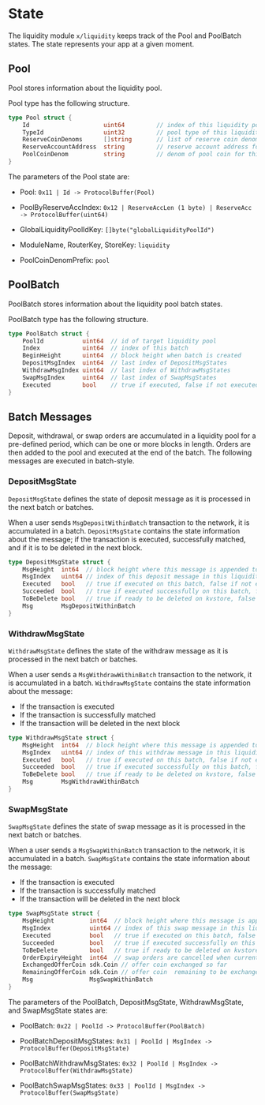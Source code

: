 <!-- order: 2 -->

 # State

The liquidity module `x/liquidity` keeps track of the Pool and PoolBatch states. The state represents your app at a given moment.
## Pool

Pool stores information about the liquidity pool.

Pool type has the following structure.

```go
type Pool struct {
    Id                     uint64         // index of this liquidity pool
    TypeId                 uint32         // pool type of this liquidity pool
    ReserveCoinDenoms      []string       // list of reserve coin denoms for this liquidity pool
    ReserveAccountAddress  string         // reserve account address for this liquidity pool to store reserve coins
    PoolCoinDenom          string         // denom of pool coin for this liquidity pool
}
```

The parameters of the Pool state are:

- Pool: `0x11 | Id -> ProtocolBuffer(Pool)`

- PoolByReserveAccIndex: `0x12 | ReserveAccLen (1 byte) | ReserveAcc -> ProtocolBuffer(uint64)`

- GlobalLiquidityPoolIdKey: `[]byte("globalLiquidityPoolId")`

- ModuleName, RouterKey, StoreKey: `liquidity`

- PoolCoinDenomPrefix: `pool`
## PoolBatch

PoolBatch stores information about the liquidity pool batch states.

PoolBatch type has the following structure.

```go
type PoolBatch struct {
    PoolId           uint64  // id of target liquidity pool
    Index            uint64  // index of this batch
    BeginHeight      uint64  // block height when batch is created
    DepositMsgIndex  uint64  // last index of DepositMsgStates
    WithdrawMsgIndex uint64  // last index of WithdrawMsgStates
    SwapMsgIndex     uint64  // last index of SwapMsgStates
    Executed         bool    // true if executed, false if not executed
}
```

## Batch Messages

Deposit, withdrawal, or swap orders are accumulated in a liquidity pool for a pre-defined period, which can be one or more blocks in length. Orders are then added to the pool and executed at the end of the batch. The following messages are executed in batch-style. 

### DepositMsgState

`DepositMsgState` defines the state of deposit message as it is processed in the next batch or batches.

When a user sends `MsgDepositWithinBatch` transaction to the network, it is accumulated in a batch. `DepositMsgState` contains the state information about the message; if the transaction is executed, successfully matched, and if it is to be deleted in the next block.

```go
type DepositMsgState struct {
    MsgHeight  int64  // block height where this message is appended to the batch
    MsgIndex   uint64 // index of this deposit message in this liquidity pool
    Executed   bool   // true if executed on this batch, false if not executed
    Succeeded  bool   // true if executed successfully on this batch, false if failed
    ToBeDelete bool   // true if ready to be deleted on kvstore, false if not ready to be deleted
    Msg        MsgDepositWithinBatch
}
```
### WithdrawMsgState

`WithdrawMsgState` defines the state of the withdraw message as it is processed in the next batch or batches.

When a user sends a `MsgWithdrawWithinBatch` transaction to the network, it is accumulated in a batch. `WithdrawMsgState` contains the state information about the message:

- If the transaction is executed
- If the transaction is successfully matched
- If the transaction will be deleted in the next block

```go
type WithdrawMsgState struct {
    MsgHeight  int64  // block height where this message is appended to the batch
    MsgIndex   uint64 // index of this withdraw message in this liquidity pool
    Executed   bool   // true if executed on this batch, false if not executed
    Succeeded  bool   // true if executed successfully on this batch, false if failed
    ToBeDelete bool   // true if ready to be deleted on kvstore, false if not ready to be deleted
    Msg        MsgWithdrawWithinBatch
}
```
### SwapMsgState

`SwapMsgState` defines the state of swap message as it is processed in the next batch or batches.

When a user sends a `MsgSwapWithinBatch` transaction to the network, it is accumulated in a batch. `SwapMsgState` contains the state information about the message:

- If the transaction is executed
- If the transaction is successfully matched
- If the transaction will be deleted in the next block

```go
type SwapMsgState struct {
    MsgHeight          int64  // block height where this message is appended to the batch
    MsgIndex           uint64 // index of this swap message in this liquidity pool
    Executed           bool   // true if executed on this batch, false if not executed
    Succeeded          bool   // true if executed successfully on this batch, false if failed
    ToBeDelete         bool   // true if ready to be deleted on kvstore, false if not ready to be deleted
    OrderExpiryHeight  int64  // swap orders are cancelled when current height is equal to or greater than ExpiryHeight
    ExchangedOfferCoin sdk.Coin // offer coin exchanged so far
    RemainingOfferCoin sdk.Coin // offer coin  remaining to be exchanged
    Msg                MsgSwapWithinBatch
}
```

The parameters of the PoolBatch, DepositMsgState, WithdrawMsgState, and SwapMsgState states are:

- PoolBatch: `0x22 | PoolId -> ProtocolBuffer(PoolBatch)`

- PoolBatchDepositMsgStates: `0x31 | PoolId | MsgIndex -> ProtocolBuffer(DepositMsgState)`

- PoolBatchWithdrawMsgStates: `0x32 | PoolId | MsgIndex -> ProtocolBuffer(WithdrawMsgState)`

- PoolBatchSwapMsgStates: `0x33 | PoolId | MsgIndex -> ProtocolBuffer(SwapMsgState)`
